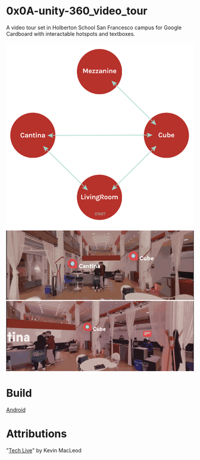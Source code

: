 # 0x0A-unity-360_video_tour
A video tour set in Holberton School San Francesco campus for Google Cardboard with interactable hotspots and textboxes.<br><br>
![Screenshot](map.png)<br>
![Alt Text](example2.gif)<br>
![Alt Text](example1.gif)<br>

# Build
[Android](https://drive.google.com/file/d/13T3jkbXQVYpSjg_tfuDB3VKCyhJUKtDP/view?usp=sharing)
# Attributions
"[Tech Live](https://incompetech.filmmusic.io/song/4463-tech-live/)" by Kevin MacLeod